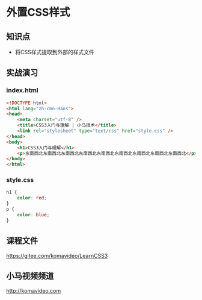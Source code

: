 外置CSS样式
===========

## 知识点

* 将CSS样式提取到外部的样式文件

## 实战演习

### index.html

~~~html
<!DOCTYPE html>
<html lang="zh-cmn-Hans">
<head>
    <meta charset="utf-8" />
    <title>CSS3入门与理解 | 小马技术</title>
    <link rel="stylesheet" type="text/css" href="style.css" />
</head>
<body>
    <h1>CSS3入门与理解</h1>
    <p>东南西北东南西北东南西北东南西北东南西北东南西北东南西北东南西北东南西北</p>
</body>
</html>
~~~

### style.css

~~~css
h1 {
    color: red;
}
p {
    color: blue;
}
~~~

## 课程文件

https://gitee.com/komavideo/LearnCSS3

## 小马视频频道

http://komavideo.com
